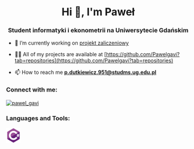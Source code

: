 <h1 align="center">Hi 👋, I'm Paweł</h1>
<h3 align="center">Student informatyki i ekonometrii na Uniwersytecie Gdańskim</h3>

- 🔭 I’m currently working on [projekt zaliczeniowy](https://github.com/Pawelgavi/Projekt)

- 👨‍💻 All of my projects are available at [https://github.com/Pawelgavi?tab=repositories](https://github.com/Pawelgavi?tab=repositories)

- 📫 How to reach me **p.dutkiewicz.951@studms.ug.edu.pl**

<h3 align="left">Connect with me:</h3>
<p align="left">
<a href="https://instagram.com/pawel_gavi" target="blank"><img align="center" src="https://raw.githubusercontent.com/rahuldkjain/github-profile-readme-generator/master/src/images/icons/Social/instagram.svg" alt="pawel_gavi" height="30" width="40" /></a>
</p>

<h3 align="left">Languages and Tools:</h3>
<p align="left"> <a href="https://www.w3schools.com/cs/" target="_blank" rel="noreferrer"> <img src="https://raw.githubusercontent.com/devicons/devicon/master/icons/csharp/csharp-original.svg" alt="csharp" width="40" height="40"/> </a> </p>
